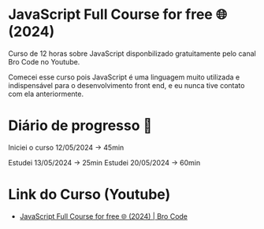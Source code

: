 # JavaScript Full Course for free 🌐 (2024)

Curso de 12 horas sobre JavaScript disponbilizado gratuitamente pelo canal Bro Code no Youtube.

Comecei esse curso pois JavaScript é uma linguagem muito utilizada e indispensável para o desenvolvimento front end, e eu nunca tive contato com ela anteriormente.





# Diário de progresso  📖

Iniciei o curso 12/05/2024 -> 45min

Estudei 13/05/2024 -> 25min
Estudei 20/05/2024 -> 60min
# Link do Curso (Youtube)
 - [JavaScript Full Course for free 🌐 (2024) | Bro Code](https://www.youtube.com/watch?v=lfmg-EJ8gm4)

